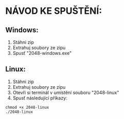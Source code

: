 # NÁVOD KE SPUŠTĚNÍ:
## Windows:
1. Stáhni zip
2. Extrahuj soubory ze zipu
4. Spusť "2048-windows.exe"

## Linux:
1. Stáhni zip
2. Extrahuj soubory ze zipu
3. Otevři si terminál v umístění souboru "2048-linux"
4. Spusť následující příkazy:
```
chmod +x 2048-linux
./2048-linux
```
